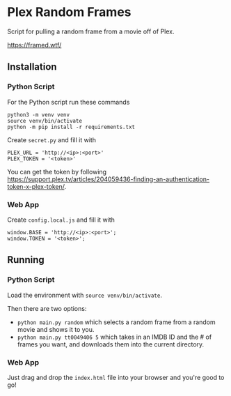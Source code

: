 # Plex Random Frames
Script for pulling a random frame from a movie off of Plex.

https://framed.wtf/

## Installation

### Python Script
For the Python script run these commands
```
python3 -m venv venv
source venv/bin/activate
python -m pip install -r requirements.txt
```
Create `secret.py` and fill it with
```
PLEX_URL = 'http://<ip>:<port>'
PLEX_TOKEN = '<token>'
```

You can get the token by following https://support.plex.tv/articles/204059436-finding-an-authentication-token-x-plex-token/.

### Web App
Create `config.local.js` and fill it with
```
window.BASE = 'http://<ip>:<port>';
window.TOKEN = '<token>';
```

## Running

### Python Script
Load the environment with `source venv/bin/activate`. 

Then there are two options:
* `python main.py random` which selects a random frame from a random movie and shows it to you.
* `python main.py tt0049406 5` which takes in an IMDB ID and the # of frames you want, and downloads them into the current directory.

### Web App
Just drag and drop the `index.html` file into your browser and you're good to go!